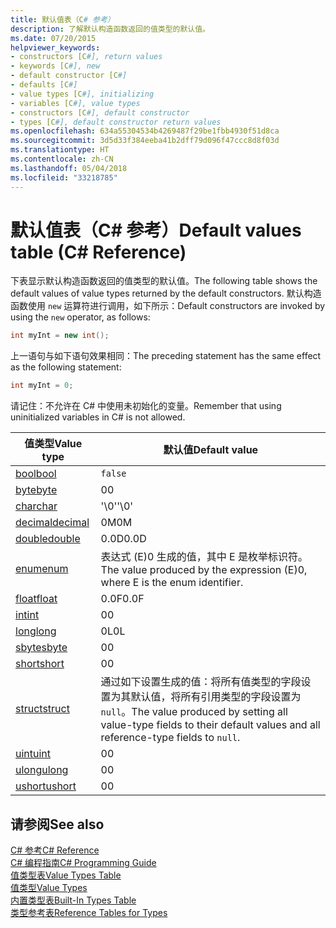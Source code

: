```yaml
---
title: 默认值表（C# 参考）
description: 了解默认构造函数返回的值类型的默认值。
ms.date: 07/20/2015
helpviewer_keywords:
- constructors [C#], return values
- keywords [C#], new
- default constructor [C#]
- defaults [C#]
- value types [C#], initializing
- variables [C#], value types
- constructors [C#], default constructor
- types [C#], default constructor return values
ms.openlocfilehash: 634a55304534b4269487f29be1fbb4930f51d8ca
ms.sourcegitcommit: 3d5d33f384eeba41b2dff79d096f47ccc8d8f03d
ms.translationtype: HT
ms.contentlocale: zh-CN
ms.lasthandoff: 05/04/2018
ms.locfileid: "33218785"
---
```

# <a name="default-values-table-c-reference"></a><span data-ttu-id="98742-103">默认值表（C# 参考）</span><span class="sxs-lookup"><span data-stu-id="98742-103">Default values table (C# Reference)</span></span>

<span data-ttu-id="98742-104">下表显示默认构造函数返回的值类型的默认值。</span><span class="sxs-lookup"><span data-stu-id="98742-104">The following table shows the default values of value types returned by the default constructors.</span></span> <span data-ttu-id="98742-105">默认构造函数使用 `new` 运算符进行调用，如下所示：</span><span class="sxs-lookup"><span data-stu-id="98742-105">Default constructors are invoked by using the `new` operator, as follows:</span></span>

```csharp
int myInt = new int();
```

<span data-ttu-id="98742-106">上一语句与如下语句效果相同：</span><span class="sxs-lookup"><span data-stu-id="98742-106">The preceding statement has the same effect as the following statement:</span></span>

```csharp
int myInt = 0;
```

<span data-ttu-id="98742-107">请记住：不允许在 C# 中使用未初始化的变量。</span><span class="sxs-lookup"><span data-stu-id="98742-107">Remember that using uninitialized variables in C# is not allowed.</span></span>

|<span data-ttu-id="98742-108">值类型</span><span class="sxs-lookup"><span data-stu-id="98742-108">Value type</span></span>|<span data-ttu-id="98742-109">默认值</span><span class="sxs-lookup"><span data-stu-id="98742-109">Default value</span></span>|
|----------------|-------------------|
|[<span data-ttu-id="98742-110">bool</span><span class="sxs-lookup"><span data-stu-id="98742-110">bool</span></span>](bool.md)|`false`|
|[<span data-ttu-id="98742-111">byte</span><span class="sxs-lookup"><span data-stu-id="98742-111">byte</span></span>](byte.md)|<span data-ttu-id="98742-112">0</span><span class="sxs-lookup"><span data-stu-id="98742-112">0</span></span>|
|[<span data-ttu-id="98742-113">char</span><span class="sxs-lookup"><span data-stu-id="98742-113">char</span></span>](char.md)|<span data-ttu-id="98742-114">'\0'</span><span class="sxs-lookup"><span data-stu-id="98742-114">'\0'</span></span>|
|[<span data-ttu-id="98742-115">decimal</span><span class="sxs-lookup"><span data-stu-id="98742-115">decimal</span></span>](decimal.md)|<span data-ttu-id="98742-116">0M</span><span class="sxs-lookup"><span data-stu-id="98742-116">0M</span></span>|
|[<span data-ttu-id="98742-117">double</span><span class="sxs-lookup"><span data-stu-id="98742-117">double</span></span>](double.md)|<span data-ttu-id="98742-118">0.0D</span><span class="sxs-lookup"><span data-stu-id="98742-118">0.0D</span></span>|
|[<span data-ttu-id="98742-119">enum</span><span class="sxs-lookup"><span data-stu-id="98742-119">enum</span></span>](enum.md)|<span data-ttu-id="98742-120">表达式 (E)0 生成的值，其中 E 是枚举标识符。</span><span class="sxs-lookup"><span data-stu-id="98742-120">The value produced by the expression (E)0, where E is the enum identifier.</span></span>|
|[<span data-ttu-id="98742-121">float</span><span class="sxs-lookup"><span data-stu-id="98742-121">float</span></span>](float.md)|<span data-ttu-id="98742-122">0.0F</span><span class="sxs-lookup"><span data-stu-id="98742-122">0.0F</span></span>|
|[<span data-ttu-id="98742-123">int</span><span class="sxs-lookup"><span data-stu-id="98742-123">int</span></span>](int.md)|<span data-ttu-id="98742-124">0</span><span class="sxs-lookup"><span data-stu-id="98742-124">0</span></span>|
|[<span data-ttu-id="98742-125">long</span><span class="sxs-lookup"><span data-stu-id="98742-125">long</span></span>](long.md)|<span data-ttu-id="98742-126">0L</span><span class="sxs-lookup"><span data-stu-id="98742-126">0L</span></span>|
|[<span data-ttu-id="98742-127">sbyte</span><span class="sxs-lookup"><span data-stu-id="98742-127">sbyte</span></span>](sbyte.md)|<span data-ttu-id="98742-128">0</span><span class="sxs-lookup"><span data-stu-id="98742-128">0</span></span>|
|[<span data-ttu-id="98742-129">short</span><span class="sxs-lookup"><span data-stu-id="98742-129">short</span></span>](short.md)|<span data-ttu-id="98742-130">0</span><span class="sxs-lookup"><span data-stu-id="98742-130">0</span></span>|
|[<span data-ttu-id="98742-131">struct</span><span class="sxs-lookup"><span data-stu-id="98742-131">struct</span></span>](struct.md)|<span data-ttu-id="98742-132">通过如下设置生成的值：将所有值类型的字段设置为其默认值，将所有引用类型的字段设置为 `null`。</span><span class="sxs-lookup"><span data-stu-id="98742-132">The value produced by setting all value-type fields to their default values and all reference-type fields to `null`.</span></span>|
|[<span data-ttu-id="98742-133">uint</span><span class="sxs-lookup"><span data-stu-id="98742-133">uint</span></span>](uint.md)|<span data-ttu-id="98742-134">0</span><span class="sxs-lookup"><span data-stu-id="98742-134">0</span></span>|
|[<span data-ttu-id="98742-135">ulong</span><span class="sxs-lookup"><span data-stu-id="98742-135">ulong</span></span>](ulong.md)|<span data-ttu-id="98742-136">0</span><span class="sxs-lookup"><span data-stu-id="98742-136">0</span></span>|
|[<span data-ttu-id="98742-137">ushort</span><span class="sxs-lookup"><span data-stu-id="98742-137">ushort</span></span>](ushort.md)|<span data-ttu-id="98742-138">0</span><span class="sxs-lookup"><span data-stu-id="98742-138">0</span></span>|

## <a name="see-also"></a><span data-ttu-id="98742-139">请参阅</span><span class="sxs-lookup"><span data-stu-id="98742-139">See also</span></span>
 [<span data-ttu-id="98742-140">C# 参考</span><span class="sxs-lookup"><span data-stu-id="98742-140">C# Reference</span></span>](../index.md)  
 [<span data-ttu-id="98742-141">C# 编程指南</span><span class="sxs-lookup"><span data-stu-id="98742-141">C# Programming Guide</span></span>](../../programming-guide/index.md)  
 [<span data-ttu-id="98742-142">值类型表</span><span class="sxs-lookup"><span data-stu-id="98742-142">Value Types Table</span></span>](value-types-table.md)  
 [<span data-ttu-id="98742-143">值类型</span><span class="sxs-lookup"><span data-stu-id="98742-143">Value Types</span></span>](value-types.md)  
 [<span data-ttu-id="98742-144">内置类型表</span><span class="sxs-lookup"><span data-stu-id="98742-144">Built-In Types Table</span></span>](built-in-types-table.md)  
 [<span data-ttu-id="98742-145">类型参考表</span><span class="sxs-lookup"><span data-stu-id="98742-145">Reference Tables for Types</span></span>](reference-tables-for-types.md)
